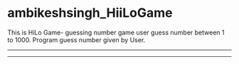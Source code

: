 # ambikeshsingh_HiiLoGame
This is HiLo Game- guessing number game
user guess number between 1 to 1000.
Program guess number given by User.


***************************************
***************************************



